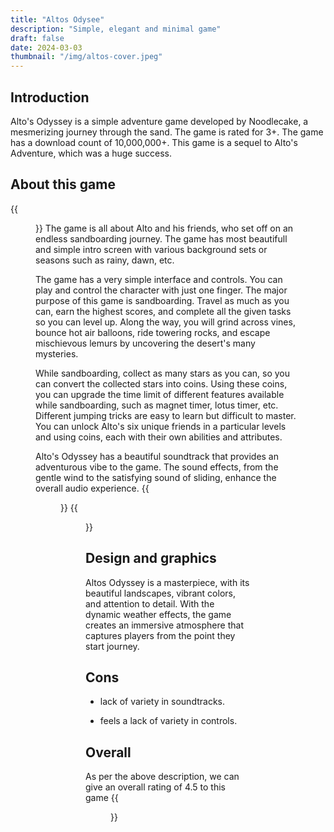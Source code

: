 ```yaml
---
title: "Altos Odysee"
description: "Simple, elegant and minimal game"
draft: false
date: 2024-03-03
thumbnail: "/img/altos-cover.jpeg"
---
```

## Introduction

Alto's Odyssey is a simple adventure game developed by Noodlecake, a mesmerizing journey through the sand. The game is rated for 3+. The game has a download count of 10,000,000+. This game is a sequel to Alto's Adventure, which was a huge success. 
## About this game
{{<figure src = "photo4.jpeg" caption = "A still from the game">}}
The game is all about Alto and his friends, who set off on an endless sandboarding journey. The game has most beautifull and simple intro screen with various background sets or seasons such as rainy, dawn, etc.

The game has a very simple interface and controls. You can play and control the character with just one finger. The major purpose of this game is sandboarding. Travel as much as you can, earn the highest scores, and complete all the given tasks so you can level up. Along the way, you will grind across vines, bounce hot air balloons, ride towering rocks, and escape mischievous lemurs by uncovering the desert's many mysteries.

While sandboarding, collect as many stars as you can, so you can convert the collected stars into coins. Using these coins, you can upgrade the time limit of different features available while sandboarding, such as magnet timer, lotus timer, etc. Different jumping tricks are easy to learn but difficult to master. You can unlock Alto's six unique friends in a particular levels and using coins, each with their own abilities and attributes.

Alto's Odyssey has a beautiful soundtrack that provides an adventurous vibe to the game. The sound effects, from the gentle wind to the satisfying sound of sliding, enhance the overall audio experience.
{{<figure src = "photo3.jpeg" caption = "You can also choose a wide range of characters/avatars">}}
{{<figure src = "photo1.jpeg" caption = "A menu in the game that lets you choose a destination">}}
## Design and graphics

Altos Odyssey is a masterpiece, with its beautiful landscapes, vibrant colors, and attention to detail. With the dynamic weather effects, the game creates an immersive atmosphere that captures players from the point they start journey. 

## Cons

- lack of variety in soundtracks.

- feels a lack of variety in controls.
 ## Overall

As per the above description, we can give an overall rating of 4.5 to this game
{{<figure src = "photo2.jpeg" caption = "Workshop section of the game - Here you can buy items and upgrade things">}}
